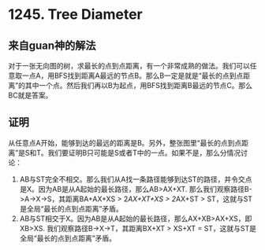 # 1245. Tree Diameter

## 来自guan神的解法

对于一张无向图的树，求最长的点到点距离，有一个非常成熟的做法。我们可以任意取一点A，用BFS找到距离A最远的节点B。那么B一定是就是“最长的点到点距离”的其中一个点。然后我们再以B为起点，用BFS找到距离B最远的节点C。那么BC就是答案。

## 证明

从任意点A开始，能够到达的最远的距离是B。另外，整张图里“最长的点到点距离”是S和T。我们要证明B只可能是S或者T中的一点。如果不是，那么分情况讨论：

1. AB与ST完全不相交。那么我们从A找一条路径能够到达ST的路径，并令交点是X。因为AB是从A起始的最长路径，那么AB>AX+XT. 那么我们观察路径B->A->X->S，其距离BA+AX+XS > 2*AX+XT+XS > 2*AX+ST > ST，这就与ST是全局“最长的点到点距离”矛盾。
2. AB与ST相交于X。因为AB是从A起始的最长路径，那么AX+XB>AX+XS，即XB>XS. 我们观察路径B->X->T，其距离BX+XT > XS+XT = ST，这就与ST是全局“最长的点到点距离”矛盾。
